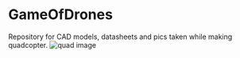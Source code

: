 # GameOfDrones
Repository for CAD models, datasheets and pics taken while making quadcopter.
![quad image]()
